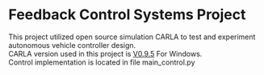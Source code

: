 # Feedback Control Systems Project
This project utilized open source simulation CARLA to test and experiment autonomous vehicle controller design.  
CARLA version used in this project is [V0.9.5](https://github.com/carla-simulator/carla/releases/tag/0.9.5) For Windows.  
Control implementation is located in file main_control.py

